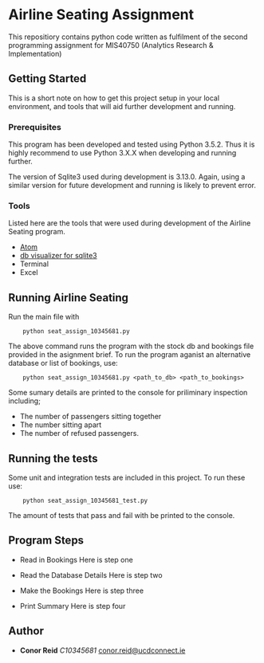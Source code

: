 # Airline Seating Assignment

This repositiory contains python code written as fulfilment of the second programming assignment for MIS40750 (Analytics Research &amp; Implementation)

## Getting Started

This is a short note on how to get this project setup in your local environment, and tools that will aid further development and running.

### Prerequisites

This program has been developed and tested using Python 3.5.2. Thus it is highly recommend to use Python 3.X.X when developing and running further. 

The version of Sqlite3 used during development is 3.13.0. Again, using a similar version for future development and running is likely to prevent error. 

### Tools

Listed here are the tools that were used during development of the Airline Seating program. 

- [Atom](https://atom.io)
- [db visualizer for sqlite3](http://www.dbvis.com/doc/sqlite-database-support/)
- Terminal
- Excel

## Running Airline Seating
Run the main file with

```
    python seat_assign_10345681.py
```
The above command runs the program with the stock db and bookings file provided in the asignment brief. To run the program aganist an alternative database or list of bookings, use:
```
    python seat_assign_10345681.py <path_to_db> <path_to_bookings>
```

Some sumary details are printed to the console for priliminary inspection including;
- The number of passengers sitting together
- The number sitting apart
- The number of refused passengers. 

## Running the tests

Some unit and integration tests are included in this project. To run these use:
```
    python seat_assign_10345681_test.py
```

The amount of tests that pass and fail with be printed to the console. 

## Program Steps
- Read in Bookings
    Here is step one

- Read the Database Details
    Here is step two
- Make the Bookings
    Here is step three
- Print Summary
    Here is step four

## Author

* **Conor Reid** 
    *C10345681* 
    conor.reid@ucdconnect.ie
